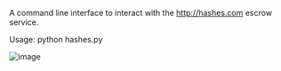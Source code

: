A command line interface to interact with the http://hashes.com escrow service.


Usage:
python hashes.py


![image](https://i.imgur.com/mULXdnr.png)
